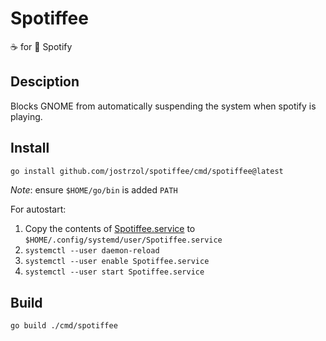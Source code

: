 # Spotiffee

☕ for 🎵 Spotify

## Desciption

Blocks GNOME from automatically suspending the system when spotify is playing.

## Install

```sh
go install github.com/jostrzol/spotiffee/cmd/spotiffee@latest
```

*Note*: ensure `$HOME/go/bin` is added `PATH`

For autostart:

1. Copy the contents of [Spotiffee.service](./service/Spotiffee.service) to `$HOME/.config/systemd/user/Spotiffee.service`
2. `systemctl --user daemon-reload`
3. `systemctl --user enable Spotiffee.service`
4. `systemctl --user start Spotiffee.service`

## Build

```sh
go build ./cmd/spotiffee
```
